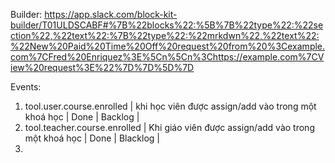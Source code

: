 Builder:
https://app.slack.com/block-kit-builder/T01ULDSCABF#%7B%22blocks%22:%5B%7B%22type%22:%22section%22,%22text%22:%7B%22type%22:%22mrkdwn%22,%22text%22:%22New%20Paid%20Time%20Off%20request%20from%20%3Cexample.com%7CFred%20Enriquez%3E%5Cn%5Cn%3Chttps://example.com%7CView%20request%3E%22%7D%7D%5D%7D

Events:
1. tool.user.course.enrolled | khi học viên được assign/add vào trong một khoá học | Done | Backlog | 
2. tool.teacher.course.enrolled | Khi giáo viên được assign/add vào trong một khoá học | Done | Blacklog |
3. 
